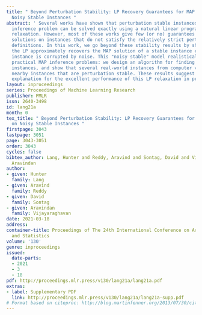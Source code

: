 ```yaml
---
title: " Beyond Perturbation Stability: LP Recovery Guarantees for MAP Inference on
  Noisy Stable Instances "
abstract: ' Several works have shown that perturbation stable instances of the MAP
  inference problem can be solved exactly using a natural linear programming (LP)
  relaxation. However, most of these works give few (or no) guarantees for the LP
  solutions on instances that do not satisfy the relatively strict perturbation stability
  definitions. In this work, we go beyond these stability results by showing that
  the LP approximately recovers the MAP solution of a stable instance even after the
  instance is corrupted by noise. This "noisy stable" model realistically fits with
  practical MAP inference problems: we design an algorithm for finding "close" stable
  instances, and show that several real-world instances from computer vision have
  nearby instances that are perturbation stable. These results suggest a new theoretical
  explanation for the excellent performance of this LP relaxation in practice. '
layout: inproceedings
series: Proceedings of Machine Learning Research
publisher: PMLR
issn: 2640-3498
id: lang21a
month: 0
tex_title: " Beyond Perturbation Stability: LP Recovery Guarantees for MAP Inference
  on Noisy Stable Instances "
firstpage: 3043
lastpage: 3051
page: 3043-3051
order: 3043
cycles: false
bibtex_author: Lang, Hunter and Reddy, Aravind and Sontag, David and Vijayaraghavan,
  Aravindan
author:
- given: Hunter
  family: Lang
- given: Aravind
  family: Reddy
- given: David
  family: Sontag
- given: Aravindan
  family: Vijayaraghavan
date: 2021-03-18
address:
container-title: Proceedings of The 24th International Conference on Artificial Intelligence
  and Statistics
volume: '130'
genre: inproceedings
issued:
  date-parts:
  - 2021
  - 3
  - 18
pdf: http://proceedings.mlr.press/v130/lang21a/lang21a.pdf
extras:
- label: Supplementary PDF
  link: http://proceedings.mlr.press/v130/lang21a/lang21a-supp.pdf
# Format based on citeproc: http://blog.martinfenner.org/2013/07/30/citeproc-yaml-for-bibliographies/
---
```

